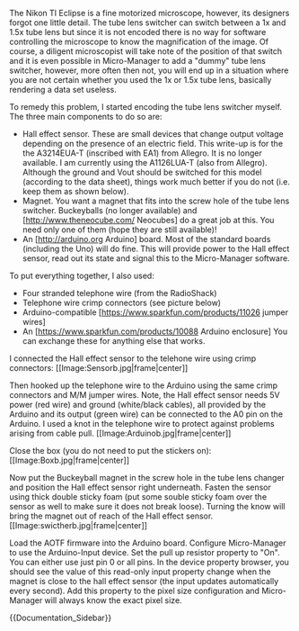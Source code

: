 The Nikon TI Eclipse is a fine motorized microscope, however, its designers forgot one little detail.  The tube lens switcher can switch between a 1x and 1.5x tube lens but since it is not encoded there is no way for software controlling the microscope to know the magnification of the image.  Of course, a diligent microscopist will take note of the position of that switch and it is even possible in Micro-Manager to add a "dummy" tube lens switcher, however, more often then not, you will end up in a situation where you are not certain whether you used the 1x or 1.5x tube lens, basically rendering a data set useless.

To remedy this problem, I started encoding the tube lens switcher myself.  The three main components to do so are:
* Hall effect sensor.  These are small devices that change output voltage depending on the presence of an electric field.  This write-up is for the the A3214EUA-T (inscribed with EA1) from Allegro.  It is no longer available.  I am currently using the A1126LUA-T (also from Allegro).  Although the ground and Vout should be switched for this model (according to the data sheet), things work much better if you do not (i.e. keep them as shown below).  
* Magnet.  You want a magnet that fits into the screw hole of the tube lens switcher.  Buckeyballs (no longer available) and [http://www.theneocube.com/ Neocubes] do a great job at this.  You need only one of them (hope they are still available)!
* An [http://arduino.org Arduino] board. Most of the standard boards (including the Uno) will do fine.  This will provide power to the Hall effect sensor, read out its state and signal this to the Micro-Manager software.

To put everything together, I also used:
* Four stranded telephone wire (from the RadioShack)
* Telephone wire crimp connectors (see picture below)
* Arduino-compatible [https://www.sparkfun.com/products/11026 jumper wires]
* An [https://www.sparkfun.com/products/10088 Arduino enclosure]
You can exchange these for anything else that works.

I connected the Hall effect sensor to the telehone wire using crimp connectors:
[[Image:Sensorb.jpg|frame|center]]

Then hooked up the telephone wire to the Arduino using the same crimp connectors and M/M jumper wires.  Note, the Hall effect sensor needs 5V power (red wire) and ground (white/black cables), all provided by the Arduino and its output (green wire) can be connected to the A0 pin on the Arduino.  I used a knot in the telephone wire to protect against problems arising from cable pull.
[[Image:Arduinob.jpg|frame|center]]

Close the box (you do not need to put the stickers on):
[[Image:Boxb.jpg|frame|center]]

Now put the Buckeyball magnet in the screw hole in the tube lens changer and position the Hall effect sensor right underneath. Fasten the sensor using thick double sticky foam (put some souble sticky foam over the sensor as well to make sure it does not break loose).  Turning the know will bring the magnet out of reach of the Hall effect sensor.  
[[Image:swictherb.jpg|frame|center]]

Load the AOTF firmware into the Arduino board. Configure Micro-Manager to use the Arduino-Input device. Set the pull up resistor property to "On".  You can either use just pin 0 or all pins.  In the device property browser, you should see the value of this read-only input property change when the magnet is close to the hall effect sensor (the input updates automatically every second).  Add this property to the pixel size configuration and Micro-Manager will always know the exact pixel size.

{{Documentation_Sidebar}}
